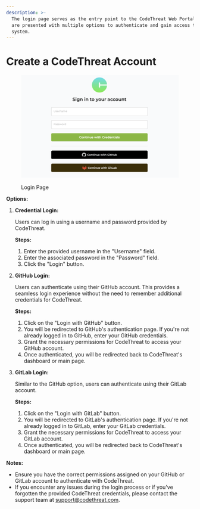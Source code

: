 ```yaml
---
description: >-
  The login page serves as the entry point to the CodeThreat Web Portal. Users
  are presented with multiple options to authenticate and gain access to the
  system.
---
```


# Create a CodeThreat Account

<figure><img src="../.gitbook/assets/img16.png" alt=""><figcaption><p>Login Page</p></figcaption></figure>

**Options:**

1.  **Credential Login:**

    Users can log in using a username and password provided by CodeThreat.

    **Steps:**

    1. Enter the provided username in the "Username" field.
    2. Enter the associated password in the "Password" field.
    3. Click the "Login" button.
2.  **GitHub Login:**

    Users can authenticate using their GitHub account. This provides a seamless login experience without the need to remember additional credentials for CodeThreat.

    **Steps:**

    1. Click on the "Login with GitHub" button.
    2. You will be redirected to GitHub's authentication page. If you're not already logged in to GitHub, enter your GitHub credentials.
    3. Grant the necessary permissions for CodeThreat to access your GitHub account.
    4. Once authenticated, you will be redirected back to CodeThreat's dashboard or main page.
3.  **GitLab Login:**

    Similar to the GitHub option, users can authenticate using their GitLab account.

    **Steps:**

    1. Click on the "Login with GitLab" button.
    2. You will be redirected to GitLab's authentication page. If you're not already logged in to GitLab, enter your GitLab credentials.
    3. Grant the necessary permissions for CodeThreat to access your GitLab account.
    4. Once authenticated, you will be redirected back to CodeThreat's dashboard or main page.

**Notes:**

* Ensure you have the correct permissions assigned on your GitHub or GitLab account to authenticate with CodeThreat.
* If you encounter any issues during the login process or if you've forgotten the provided CodeThreat credentials, please contact the support team at [support@codethreat.com](mailto:support@codethreat.com).
